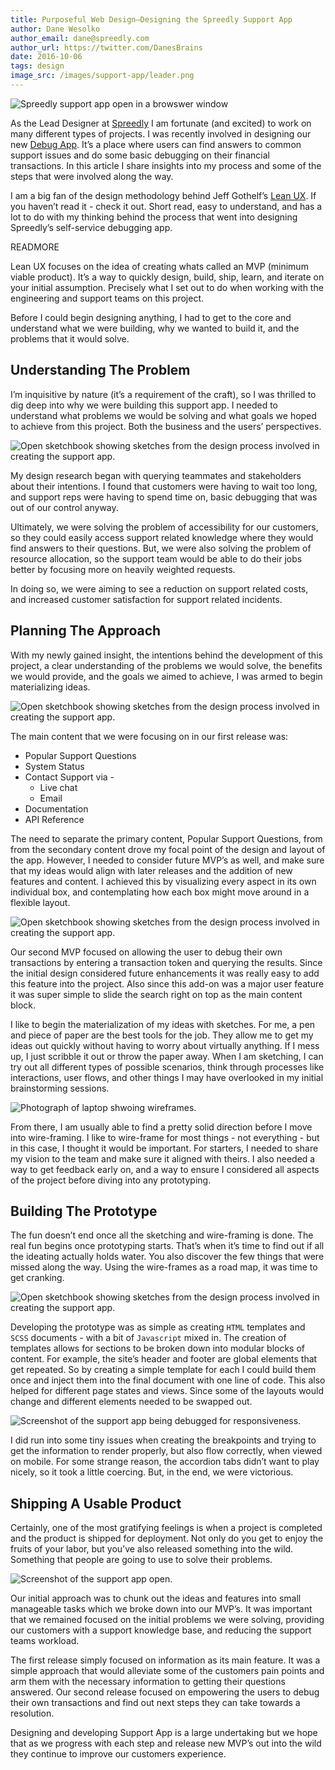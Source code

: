 ```yaml
---
title: Purposeful Web Design—Designing the Spreedly Support App
author: Dane Wesolko
author_email: dane@spreedly.com
author_url: https://twitter.com/DanesBrains
date: 2016-10-06
tags: design
image_src: /images/support-app/leader.png
---
```


![Spreedly support app open in a browswer window](images/support-app/support_app.jpg)

As the Lead Designer at [Spreedly](https://www.spreedly.com/) I am fortunate (and excited) to work on many different types of projects. I was recently involved in designing our new [Debug App](https://debug.spreedly.com/). It’s a place where users can find answers to common support issues and do some basic debugging on their financial transactions. In this article I share insights into my process and some of the steps that were involved along the way.

I am a big fan of the design methodology behind Jeff Gothelf’s [Lean UX](http://amzn.to/2afYWF2). If you haven’t read it - check it out. Short read, easy to understand, and has a lot to do with my thinking behind the process that went into designing Spreedly’s self-service debugging app.

READMORE

Lean UX focuses on the idea of creating whats called an MVP (minimum viable product). It’s a way to quickly design, build, ship, learn, and iterate on your initial assumption. Precisely what I set out to do when working with the engineering and support teams on this project.

Before I could begin designing anything, I had to get to the core and understand what we were building, why we wanted to build it, and the problems that it would solve.

## Understanding The Problem

I’m inquisitive by nature (it’s a requirement of the craft), so I was thrilled to dig deep into why we were building this support app. I needed to understand what problems we would be solving and what goals we hoped to achieve from this project. Both the business and the users’ perspectives.

![Open sketchbook showing sketches from the design process involved in creating the support app.](images/support-app/planning.jpg)

My design research began with querying teammates and stakeholders about their intentions. I found that customers were having to wait too long, and support reps were having to spend time on, basic debugging that was out of our control anyway.

Ultimately, we were solving the problem of accessibility for our customers, so they could easily access support related knowledge where they would find answers to their questions. But, we were also solving the problem of resource allocation, so the support team would be able to do their jobs better by focusing more on heavily weighted requests.

In doing so, we were aiming to see a reduction on support related costs, and increased customer satisfaction for support related incidents.

## Planning The Approach

With my newly gained insight, the intentions behind the development of this project, a clear understanding of the problems we would solve, the benefits we would provide, and the goals we aimed to achieve, I was armed to begin materializing ideas.

![Open sketchbook showing sketches from the design process involved in creating the support app.](images/support-app/support.jpg)

The main content that we were focusing on in our first release was:


- Popular Support Questions
- System Status
- Contact Support via -
  - Live chat
  - Email
- Documentation
- API Reference

The need to separate the primary content, Popular Support Questions, from from the secondary content drove my focal point of the design and layout of the app. However, I needed to consider future MVP’s as well, and make sure that my ideas would align with later releases and the addition of new features and content. I achieved this by visualizing every aspect in its own individual box, and contemplating how each box might move around in a flexible layout.

![Open sketchbook showing sketches from the design process involved in creating the support app.](images/support-app/mvp2.jpg)

Our second MVP focused on allowing the user to debug their own transactions by entering a transaction token and querying the results. Since the initial design considered future enhancements it was really easy to add this feature into the project. Also since this add-on was a major user feature it was super simple to slide the search right on top as the main content block.

I like to begin the materialization of my ideas with sketches. For me, a pen and piece of paper are the best tools for the job. They allow me to get my ideas out quickly without having to worry about virtually anything. If I mess up, I just scribble it out or throw the paper away. When I am sketching, I can try out all different types of possible scenarios, think through processes like interactions, user flows, and other things I may have overlooked in my initial brainstorming sessions.

![Photograph of laptop shwoing wireframes.](images/support-app/ux_team_of_one_wireframing.jpg)

From there, I am usually able to find a pretty solid direction before I move into wire-framing. I like to wire-frame for most things - not everything - but in this case, I thought it would be important. For starters, I needed to share my vision to the team and make sure it aligned with theirs. I also needed a way to get feedback early on, and a way to ensure I considered all aspects of the project before diving into any prototyping.

## Building The Prototype

The fun doesn’t end once all the sketching and wire-framing is done. The real fun begins once prototyping starts. That’s when it’s time to find out if all the ideating actually holds water. You also discover the few things that were missed along the way. Using the wire-frames as a road map, it was time to get cranking.

![Open sketchbook showing sketches from the design process involved in creating the support app.](images/support-app/designing_in_the_browser.jpg)

Developing the prototype was as simple as creating  `HTML`  templates and `SCSS` documents - with a bit of `Javascript` mixed in. The creation of templates allows for sections to be broken down into modular blocks of content. For example, the site’s header and footer are global elements that get repeated. So by creating a simple template for each I could build them once and inject them into the final document with one line of code. This also helped for different page states and views. Since some of the layouts would change and different elements needed to be swapped out.

![Screenshot of the support app being debugged for responsiveness.](images/support-app/debugging_interactivity.jpg)

I did run into some tiny issues when creating the breakpoints and trying to get the information to render properly, but also flow correctly, when viewed on mobile. For some strange reason, the accordion tabs didn’t want to play nicely, so it took a little coercing. But, in the end, we were victorious.

## Shipping A Usable Product

Certainly, one of the most gratifying feelings is when a project is completed and the product is shipped for deployment. Not only do you get to enjoy the fruits of your labor, but you’ve also released something into the wild. Something that people are going to use to solve their problems.

![Screenshot of the support app open.](images/support-app/how_can_we_help.jpg)

Our initial approach was to chunk out the ideas and features into small manageable tasks which we broke down into our MVP’s. It was important that we remained focused on the initial problems we were solving, providing our customers with a support knowledge base, and reducing the support teams workload.

The first release simply focused on information as its main feature. It was a simple approach that would alleviate some of the customers pain points and arm them with the necessary information to getting their questions answered. Our second release focused on empowering the users to debug their own transactions and find out next steps they can take towards a resolution.

Designing and developing Support App is a large undertaking but we hope that as we progress with each step and release new MVP’s out into the wild they continue to improve our customers experience.
